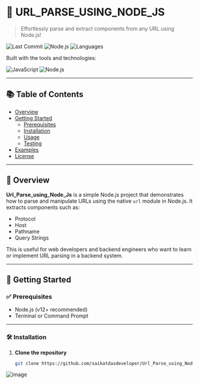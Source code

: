 # 🔗 URL_PARSE_USING_NODE_JS

> Effortlessly parse and extract components from any URL using Node.js!

![Last Commit](https://img.shields.io/github/last-commit/saikatdasdeveloper/Url_Parse_using_Node_Js)
![Node.js](https://img.shields.io/badge/Node.js-100%25-green?logo=node.js)
![Languages](https://img.shields.io/github/languages/count/saikatdasdeveloper/Url_Parse_using_Node_Js)

Built with the tools and technologies:

![JavaScript](https://img.shields.io/badge/-JavaScript-yellow?logo=javascript)
![Node.js](https://img.shields.io/badge/-Node.js-green?logo=node.js)

---

## 📚 Table of Contents

- [Overview](#overview)
- [Getting Started](#getting-started)
  - [Prerequisites](#prerequisites)
  - [Installation](#installation)
  - [Usage](#usage)
  - [Testing](#testing)
- [Examples](#examples)
- [License](#license)

---

## 📝 Overview

**Url_Parse_using_Node_Js** is a simple Node.js project that demonstrates how to parse and manipulate URLs using the native `url` module in Node.js. It extracts components such as:

- Protocol
- Host
- Pathname
- Query Strings

This is useful for web developers and backend engineers who want to learn or implement URL parsing in a backend system.

---

## 🚀 Getting Started

### ✅ Prerequisites

- Node.js (v12+ recommended)
- Terminal or Command Prompt

---

### 🛠️ Installation

1. **Clone the repository**
   ```bash
   git clone https://github.com/saikatdasdeveloper/Url_Parse_using_Node_Js.git
![image](https://github.com/user-attachments/assets/ec24ca9b-edde-425c-ba4e-c598f62afbd5)
